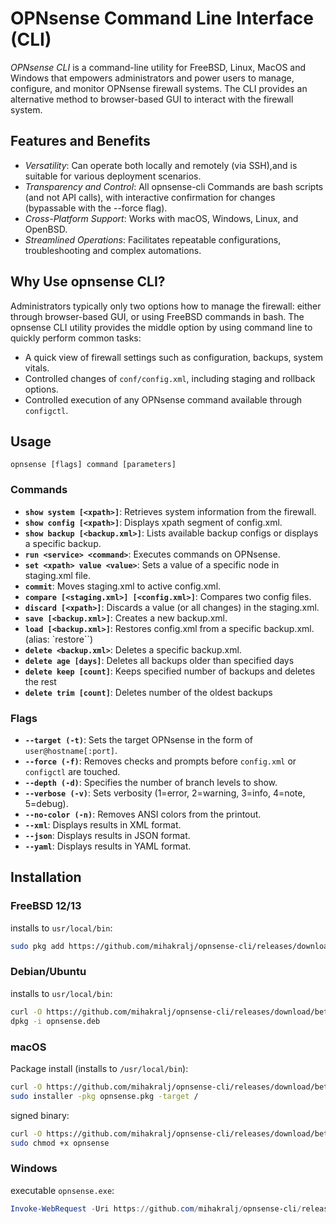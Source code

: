 # OPNsense Command Line Interface (CLI)

*OPNsense CLI* is a command-line utility for FreeBSD, Linux, MacOS and Windows that empowers administrators and power users to manage, configure, and monitor OPNsense firewall systems. The CLI provides an alternative method to browser-based GUI to interact with the firewall system.

## Features and Benefits
- *Versatility*: Can operate both locally and remotely (via SSH),and is suitable for various deployment scenarios.
- *Transparency and Control*: All opnsense-cli Commands are bash scripts (and not API calls), with interactive confirmation for changes (bypassable with the --force flag).
- *Cross-Platform Support*: Works with macOS, Windows, Linux, and OpenBSD.
- *Streamlined Operations*: Facilitates repeatable configurations, troubleshooting and complex automations.

## Why Use opnsense CLI?

Administrators  typically only two options how to manage the firewall: either through browser-based GUI, or using FreeBSD commands in bash. The opnsense CLI utility provides the middle option by using command line to quickly perform common tasks:

- A quick view of firewall settings such as configuration, backups, system vitals.
- Controlled changes of `conf/config.xml`, including staging and rollback options.
- Controlled execution of any OPNsense command available through `configctl`.

## Usage

`opnsense [flags] command [parameters]`

### Commands

- **`show system [<xpath>]`**: Retrieves system information from the firewall.
- **`show config [<xpath>]`**: Displays xpath segment of config.xml.
- **`show backup [<backup.xml>]`**: Lists available backup configs or displays a specific backup.
- **`run <service> <command>`**: Executes commands on OPNsense.
- **`set <xpath> value <value>`**: Sets a value of a specific node in staging.xml file.
- **`commit`**: Moves staging.xml to active config.xml.
- **`compare [<staging.xml>] [<config.xml>]`**: Compares two config files.
- **`discard [<xpath>]`**: Discards a value (or all changes) in the staging.xml.
- **`save [<backup.xml>]`**: Creates a new backup.xml.
- **`load [<backup.xml>]`**: Restores config.xml from a specific backup.xml. (alias: `restore``)
- **`delete <backup.xml>`**: Deletes a specific backup.xml.
- **`delete age [days]`**: Deletes all backups older than specified days
- **`delete keep [count]`**: Keeps specified number of backups and deletes the rest
- **`delete trim [count]`**: Deletes number of the oldest backups

### Flags

- **`--target (-t)`**: Sets the target OPNsense in the form of `user@hostname[:port]`.
- **`--force (-f)`**: Removes checks and prompts before `config.xml` or `configctl` are touched.
- **`--depth (-d)`**: Specifies the number of branch levels to show.
- **`--verbose (-v)`**: Sets verbosity (1=error, 2=warning, 3=info, 4=note, 5=debug).
- **`--no-color (-n)`**: Removes ANSI colors from the printout.
- **`--xml`**: Displays results in XML format.
- **`--json`**: Displays results in JSON format.
- **`--yaml`**: Displays results in YAML format.

## Installation

### FreeBSD 12/13

installs to `usr/local/bin`:
```bash
sudo pkg add https://github.com/mihakralj/opnsense-cli/releases/download/beta/opnsense.txz
```
### Debian/Ubuntu

installs to `usr/local/bin`:
```bash
curl -O https://github.com/mihakralj/opnsense-cli/releases/download/beta/opnsense.deb
dpkg -i opnsense.deb
```

### macOS
Package install (installs to `/usr/local/bin`):
```bash
curl -O https://github.com/mihakralj/opnsense-cli/releases/download/beta/opnsense.pkg
sudo installer -pkg opnsense.pkg -target /
```

signed binary:
```bash
curl -O https://github.com/mihakralj/opnsense-cli/releases/download/beta/opnsense -O opnsense
sudo chmod +x opnsense
```

### Windows
 executable `opnsense.exe`:
```powershell
Invoke-WebRequest -Uri https://github.com/mihakralj/opnsense-cli/releases/download/beta/opnsense.exe -OutFile opnsense.exe
```